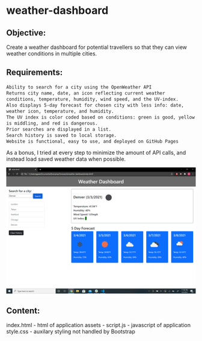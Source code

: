 # weather-dashboard

## Objective: 
Create a weather dashboard for potential travellers so that they can view weather conditions in multiple cities.

## Requirements:
```
Ability to search for a city using the OpenWeather API
Returns city name, date, an icon reflecting current weather conditions, temperature, humidity, wind speed, and the UV-index.
Also displays 5-day forecast for chosen city with less info: date, weather icon, temperature, and humidity.
The UV index is color coded based on conditions: green is good, yellow is middling, and red is dangerous.
Prior searches are displayed in a list.
Search history is saved to local storage.
Website is functional, easy to use, and deployed on GitHub Pages
```
As a bonus, I tried at every step to minimize the amount of API calls, and instead load saved weather data when possible.

![This weather app example includes a search option, a list of cities, and a five-day forecast and current weather conditions for Denver.](./assets/example.png)

## Content:

index.html - html of application
assets - 
    script.js - javascript of application
    style.css - auxilary styling not handled by Bootstrap